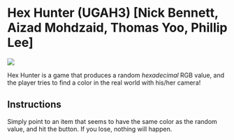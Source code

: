 # Hex Hunter (UGAH3) [Nick Bennett, Aizad Mohdzaid, Thomas Yoo, Phillip Lee]
![](Screenshot_20180211-040638.png=250x)

Hex Hunter is a game that produces a random *hexadecimal* RGB value, and the player tries to find a color in the real world with his/her camera! 

## Instructions
Simply point to an item that seems to have the same color as the random value, and hit the button. If you lose, nothing will happen.
